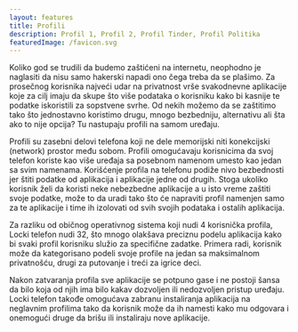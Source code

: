 ```yaml
---
layout: features
title: Profili
description: Profil 1, Profil 2, Profil Tinder, Profil Politika
featuredImage: /favicon.svg
---
```


Koliko god se trudili da budemo zaštićeni na internetu, neophodno je naglasiti da nisu samo hakerski napadi ono čega treba da se plašimo. Za prosečnog korisnika najveći udar na privatnost vrše svakodnevne aplikacije koje za cilj imaju da skupe što više podataka o korisniku kako bi kasnije te podatke iskoristili za sopstvene svrhe. Od nekih možemo da se zaštitimo tako što jednostavno koristimo drugu, mnogo bezbedniju, alternativu ali šta ako to nije opcija? Tu nastupaju profili na samom uređaju.

Profili su zasebni delovi telefona koji ne dele memorijski niti konekcijski (network) prostor među sobom. Profili omogućavaju korisnicima da svoj telefon koriste kao više uređaja sa posebnom namenom umesto kao jedan sa svim namenama. Korišćenje profila na telefonu podiže nivo bezbednosti jer štiti podatke od aplikacija i aplikacije jedne od drugih. Stoga ukoliko korisnik želi da koristi neke nebezbedne aplikacije a u isto vreme zaštiti svoje podatke, može to da uradi tako što će napraviti profil namenjen samo za te aplikacije i time ih izolovati od svih svojih podataka i ostalih aplikacija.

Za razliku od običnog operativnog sistema koji nudi 4 korisnička profila, Locki telefon nudi 32, što mnogo olakšava preciznu podelu aplikacija kako bi svaki profil korisniku služio za specifične zadatke. Primera radi, korisnik može da kategorisano podeli svoje profile na jedan sa maksimalnom privatnošću, drugi za putovanje i treći za igrice deci.

Nakon zatvaranja profila sve aplikacije se potpuno gase i ne postoji šansa da bilo koja od njih ima bilo kakav dozvoljen ili nedozvoljen pristup uređaju. Locki telefon takođe omogućava zabranu instaliranja aplikacija na neglavnim profilima tako da korisnik može da ih namesti kako mu odgovara i onemogući druge da brišu ili instaliraju nove aplikacije.
